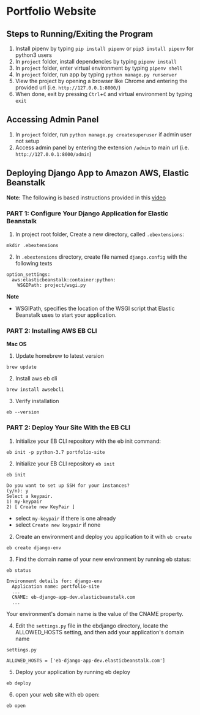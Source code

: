 # Portfolio Website

## Steps to Running/Exiting the Program
1. Install pipenv by typing `pip install pipenv` or `pip3 install pipenv` for python3 users
2. In `project` folder, install dependencies by typing `pipenv install`
3. In `project` folder, enter virtual environment by typing `pipenv shell`
4. In `project` folder, run app by typing `python manage.py runserver`
5. View the project by opening a browser like Chrome and entering the provided url (i.e. `http://127.0.0.1:8000/`)
6. When done, exit by pressing `Ctrl`+`C` and virtual environment by typing `exit`

## Accessing Admin Panel
1. In `project` folder, run `python manage.py createsuperuser` if admin user not setup
2. Access admin panel by entering the extension `/admin` to main url (i.e. `http://127.0.0.1:8000/admin`)


## Deploying Django App to Amazon AWS, Elastic Beanstalk
**Note:** The following is based instructions provided in this [video](https://www.youtube.com/watch?v=ypnEf7W8db0)


### PART 1: Configure Your Django Application for Elastic Beanstalk

1. In project root folder, Create a new directory, called `.ebextensions`:

```
mkdir .ebextensions
```

2. In `.ebextensions` directory, create file named `django.config` with the following texts

```
option_settings:
  aws:elasticbeanstalk:container:python:
    WSGIPath: project/wsgi.py
```

**Note**
- WSGIPath, specifies the location of the WSGI script that Elastic Beanstalk uses to start your application.


### PART 2: Installing AWS EB CLI

**Mac OS**
1. Update homebrew to latest version
```
brew update
```

2. Install aws eb cli
```
brew install awsebcli
```

3. Verify installation
```
eb --version
```

### PART 2: Deploy Your Site With the EB CLI

1. Initialize your EB CLI repository with the eb init command:

```
eb init -p python-3.7 portfolio-site
```

2. Initialize your EB CLI repository `eb init`

```
eb init

Do you want to set up SSH for your instances?
(y/n): y
Select a keypair.
1) my-keypair
2) [ Create new KeyPair ]
```

- select `my-keypair` if there is one already
- select `Create new keypair` if none

2. Create an environment and deploy you application to it with `eb create`

```
eb create django-env
```

3. Find the domain name of your new environment by running eb status:

```
eb status

Environment details for: django-env
  Application name: portfolio-site
  ...
  CNAME: eb-django-app-dev.elasticbeanstalk.com
  ...
```

Your environment's domain name is the value of the CNAME property.

4. Edit the `settings.py` file in the ebdjango directory, locate the ALLOWED_HOSTS setting, and then add your application's domain name

`settings.py`
```
ALLOWED_HOSTS = ['eb-django-app-dev.elasticbeanstalk.com']
```

5. Deploy your application by running eb deploy

```
eb deploy
```

6. open your web site with eb open:
```
eb open
```
